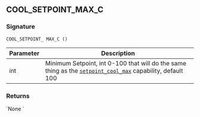 ## COOL\_SETPOINT\_MAX\_C


### Signature

`COOL_SETPOINT_ MAX_C ()`


| Parameter | Description |
| --- | --- |
| int | Minimum Setpoint, int 0-100 that will do the same thing as the [`setpoint_cool_max`][1] capability, default 100 |


### Returns

\`None
\`

[1]:	https://snap-one.github.io/docs-driverworks-proxyprotocol/#thermostat-capabilities
